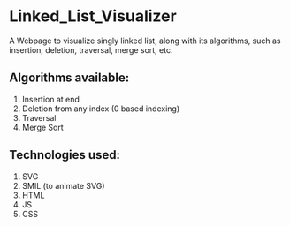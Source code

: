 # Linked_List_Visualizer
A Webpage to visualize singly linked list, along with its algorithms, such as insertion, deletion, traversal, merge sort, etc.

## Algorithms available:
1. Insertion at end
2. Deletion from any index (0 based indexing)
3. Traversal
4. Merge Sort

## Technologies used:
1. SVG
2. SMIL (to animate SVG)
3. HTML
4. JS
5. CSS
